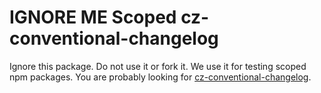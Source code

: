 # IGNORE ME Scoped cz-conventional-changelog

Ignore this package. Do not use it or fork it. We use it for testing scoped npm packages. You are probably looking for [cz-conventional-changelog](https://github.com/commitizen/cz-conventional-changelog).
